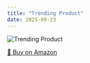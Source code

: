 ```yaml
---
title: "Trending Product"
date: 2025-09-23
---
```


<img src="" alt="Trending Product" style="max-width:100%;"/>

[🛒 Buy on Amazon](?tag=dineshtechblo-21)